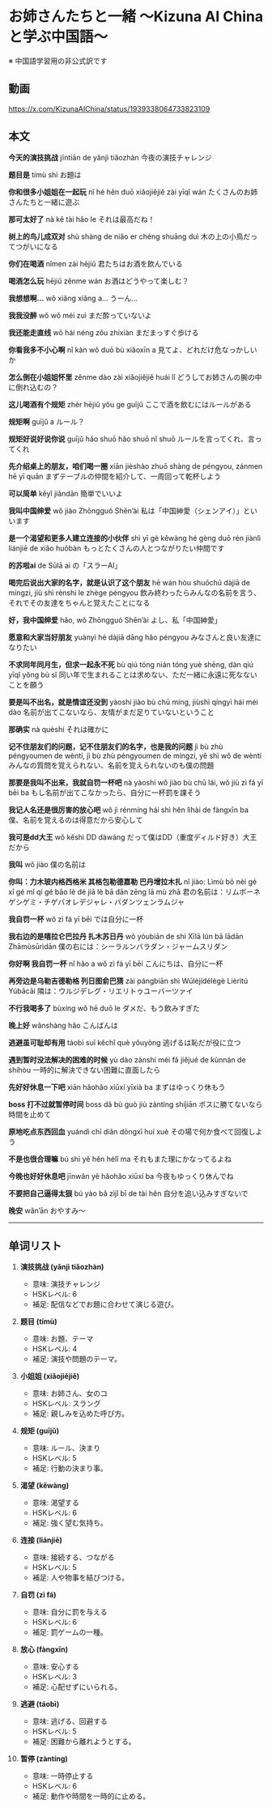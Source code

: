 # お姉さんたちと一緒 〜Kizuna AI Chinaと学ぶ中国語〜
※ 中国語学習用の非公式訳です

## 動画
https://x.com/KizunaAIChina/status/1939338064733823109

## 本文

**今天的演技挑战**
jīntiān de yǎnjì tiǎozhàn
今夜の演技チャレンジ

**题目是**
tímù shì
お題は

**你和很多小姐姐在一起玩**
nǐ hé hěn duō xiǎojiějiě zài yīqǐ wán
たくさんのお姉さんたちと一緒に遊ぶ

**那可太好了**
nà kě tài hǎo le
それは最高だね！

**树上的鸟儿成双对**
shù shàng de niǎo er chéng shuāng duì
木の上の小鳥だってつがいになる

**你们在喝酒**
nǐmen zài hējiǔ
君たちはお酒を飲んでいる

**喝酒怎么玩**
hējiǔ zěnme wán
お酒はどうやって楽しむ？

**我想想啊…**
wǒ xiǎng xiǎng a…
うーん…

**我我没醉**
wǒ wǒ méi zuì
まだ酔っていないよ

**我还能走直线**
wǒ hái néng zǒu zhíxiàn
まだまっすぐ歩ける

**你看我多不小心啊**
nǐ kàn wǒ duō bù xiǎoxīn a
見てよ、どれだけ危なっかしいか

**怎么倒在小姐姐怀里**
zěnme dào zài xiǎojiějiě huái lǐ
どうしてお姉さんの腕の中に倒れ込むの？

**这儿喝酒有个规矩**
zhèr hējiǔ yǒu ge guījǔ
ここで酒を飲むにはルールがある

**规矩啊**
guījǔ a
ルール？

**规矩好说好说你说**
guījǔ hǎo shuō hǎo shuō nǐ shuō
ルールを言ってくれ、言ってくれ

**先介绍桌上的朋友，咱们喝一圈**
xiān jièshào zhuō shàng de péngyou, zánmen hē yī quān
まずテーブルの仲間を紹介して、一周回って乾杯しよう

**可以简单**
kěyǐ jiǎndān
簡単でいいよ

**我叫中国绅爱**
wǒ jiào Zhōngguó Shēn’ài
私は「中国紳愛（シェンアイ）」といいます

**是一个渴望和更多人建立连接的小伙伴**
shì yī gè kěwàng hé gèng duō rén jiànlì liánjiē de xiǎo huǒbàn
もっとたくさんの人とつながりたい仲間です

**的苏啦ai**
de Sūlā ai
の「スラーAI」

**喝完后说出大家的名字，就是认识了这个朋友**
hē wán hòu shuōchū dàjiā de míngzi, jiù shì rènshi le zhège péngyou
飲み終わったらみんなの名前を言う、それでその友達をちゃんと覚えたことになる

**好，我中国绅爱**
hǎo, wǒ Zhōngguó Shēn’ài
よし、私「中国紳愛」

**愿意和大家当好朋友**
yuànyì hé dàjiā dāng hǎo péngyou
みなさんと良い友達になりたい

**不求同年同月生，但求一起永不死**
bù qiú tóng nián tóng yuè shēng, dàn qiú yīqǐ yǒng bù sǐ
同い年で生まれることは求めない、ただ一緒に永遠に死なないことを願う

**要是叫不出名，就是情谊还没到**
yàoshi jiào bù chū míng, jiùshì qíngyì hái méi dào
名前が出てこないなら、友情がまだ足りていないということ

**那确实**
nà quèshí
それは確かに

**记不住朋友们的问题，记不住朋友们的名字，也是我的问题**
jì bù zhù péngyoumen de wèntí, jì bù zhù péngyoumen de míngzi, yě shì wǒ de wèntí
みんなの質問を覚えられない、名前を覚えられないのも僕の問題

**那要是我叫不出来，我就自罚一杯吧**
nà yàoshi wǒ jiào bù chū lái, wǒ jiù zì fá yī bēi ba
もし名前が出てこなかったら、自分に一杯罰を課そう

**我记人名还是很厉害的放心吧**
wǒ jì rénmíng hái shì hěn lìhài de fàngxīn ba
僕、名前を覚えるのは得意だから安心して

**我可是dd大王**
wǒ kěshì DD dàwáng
だって僕はDD（重度ディルド好き）大王だから

**我叫**
wǒ jiào
僕の名前は

**你叫：力木玻内格西格米 其格包勒德嘉勒 巴丹增拉木扎**
nǐ jiào: Lìmù bō nèi gé xī gé mǐ qí gé bāo lè dé jiā lè bā dān zēng lā mù zhā
君の名前は：リムボーネゲシゲミ・チゲバオレデジャレ・バダンツェンラムジャ

**我自罚一杯**
wǒ zì fá yī bēi
では自分に一杯

**我右边的是嘻拉仑巴拉丹 扎木苏日丹**
wǒ yòubiān de shì Xīlā lún bā lādān Zhāmùsūrìdān
僕の右には：シーラルンバラダン・ジャームスリダン

**你好啊 我自罚一杯**
nǐ hǎo a wǒ zì fá yī bēi
こんにちは、自分に一杯

**再旁边是乌勒吉德勒格 列日图俞巴猜**
zài pángbiān shì Wūlèjídélègè Lièrìtú Yúbācāi
隣は：ウルジデレグ・リエリトゥユーバーツァイ

**不行我喝多了**
bùxíng wǒ hē duō le
ダメだ、もう飲みすぎた

**晚上好**
wǎnshàng hǎo
こんばんは

**逃避虽可耻却有用**
táobì suī kěchǐ què yǒuyòng
逃げるは恥だが役に立つ

**遇到暂时没法解决的困难的时候**
yù dào zànshí méi fǎ jiějué de kùnnán de shíhòu
一時的に解決できない困難に直面したら

**先好好休息一下吧**
xiān hǎohǎo xiūxí yīxià ba
まずはゆっくり休もう

**boss 打不过就暂停时间**
boss dǎ bù guò jiù zàntíng shíjiān
ボスに勝てないなら時間を止めて

**原地吃点东西回血**
yuándì chī diǎn dōngxī huí xuè
その場で何か食べて回復しよう

**不是也很合理嘛**
bú shì yě hěn hélǐ ma
それもまた理にかなってるよね

**今晚也好好休息吧**
jīnwǎn yě hǎohǎo xiūxí ba
今夜もゆっくり休んでね

**不要把自己逼得太狠**
bú yào bǎ zìjǐ bī de tài hěn
自分を追い込みすぎないで

**晚安**
wǎn’ān
おやすみ～

---

## 单词リスト

1. **演技挑战 (yǎnjì tiǎozhàn)**

   * 意味: 演技チャレンジ
   * HSKレベル: 6
   * 補足: 配信などでお題に合わせて演じる遊び。

2. **题目 (tímù)**

   * 意味: お題、テーマ
   * HSKレベル: 4
   * 補足: 演技や問題のテーマ。

3. **小姐姐 (xiǎojiějiě)**

   * 意味: お姉さん、女のコ
   * HSKレベル: スラング
   * 補足: 親しみを込めた呼び方。

4. **规矩 (guījǔ)**

   * 意味: ルール、決まり
   * HSKレベル: 5
   * 補足: 行動の決まり事。

5. **渴望 (kěwàng)**

   * 意味: 渇望する
   * HSKレベル: 6
   * 補足: 強く望む気持ち。

6. **连接 (liánjiē)**

   * 意味: 接続する、つながる
   * HSKレベル: 5
   * 補足: 人や物事を結びつける。

7. **自罚 (zì fá)**

   * 意味: 自分に罰を与える
   * HSKレベル: 6
   * 補足: 罰ゲームの一種。

8. **放心 (fàngxīn)**

   * 意味: 安心する
   * HSKレベル: 3
   * 補足: 心配せずにいられる。

9. **逃避 (táobì)**

   * 意味: 逃げる、回避する
   * HSKレベル: 5
   * 補足: 困難から離れようとする。

10. **暂停 (zàntíng)**

    * 意味: 一時停止する
    * HSKレベル: 6
    * 補足: 動作や時間を一時的に止める。

